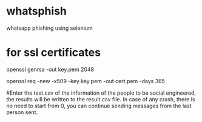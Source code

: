 # whatsphish
whatsapp phishing using selenium  

# for ssl certificates

openssl genrsa -out key.pem 2048

openssl req -new -x509 -key key.pem -out cert.pem -days 365

#Enter the test.csv of the information of the people to be social engineered, the results will be written to the result.csv file. In case of any crash, there is no need to start from 0, you can continue sending messages from the last person sent.
